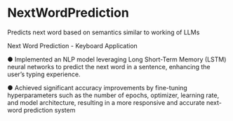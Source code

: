 # NextWordPrediction
Predicts next word based on semantics similar to working of LLMs
<p>
  
Next Word Prediction - Keyboard Application
<p>
● Implemented an NLP model leveraging Long Short-Term Memory (LSTM) neural networks to predict the next word
in a sentence, enhancing the user’s typing experience.
<p>
● Achieved significant accuracy improvements by fine-tuning hyperparameters such as the number of epochs,
optimizer, learning rate, and model architecture, resulting in a more responsive and accurate next-word prediction
system
